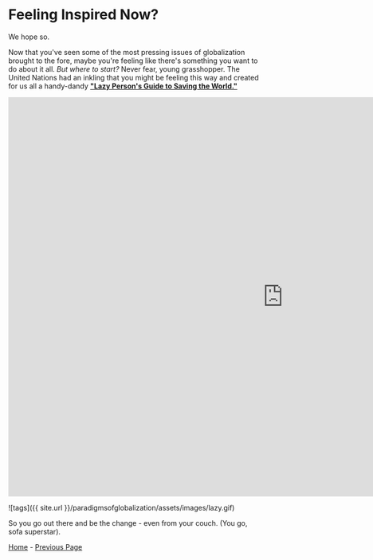 # **Feeling Inspired Now?**
We hope so. 

Now that you've seen some of the most pressing issues of globalization brought to the fore, maybe you're feeling like there's something you want to do about it all.
*But where to start?*
Never fear, young grasshopper. The United Nations had an inkling that you might be feeling this way and created for us all a handy-dandy 
[**"Lazy Person's Guide to Saving the World."**](http://www.un.org/sustainabledevelopment/takeaction/)

<iframe src="http://www.un.org/sustainabledevelopment/takeaction/" frameborder="0" style="overflow:hidden;border:1px solid #DDDDDD;" width="1100" height="800" allowfullscreen></iframe>


![tags]({{ site.url }}/paradigmsofglobalization/assets/images/lazy.gif)


So you go out there and be the change - even from your couch. 
(You go, sofa superstar). 


 [Home](index.md) - [Previous Page](finalpage.md) 
